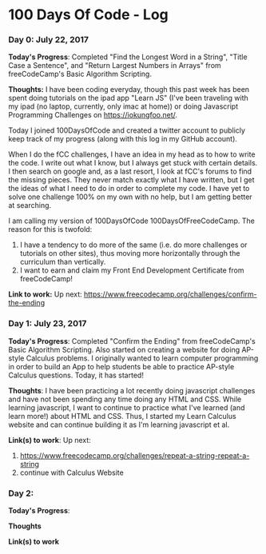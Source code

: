 # 100 Days Of Code - Log

### Day 0: July 22, 2017

**Today's Progress**: Completed "Find the Longest Word in a String", "Title Case a Sentence", and "Return Largest Numbers in Arrays" from freeCodeCamp's Basic Algorithm Scripting.

**Thoughts:** I have been coding everyday, though this past week has been spent doing tutorials on the ipad app "Learn JS" (I've been traveling with my ipad (no laptop, currently, only imac at home)) or doing Javascript Programming Challenges on https://iokungfoo.net/.

Today I joined 100DaysOfCode and created a twitter account to publicly keep track of my progress (along with this log in my GitHub account). 

When I do the fCC challenges, I have an idea in my head as to how to write the code. I write out what I know, but I always get stuck with certain details. I then search on google and, as a last resort, I look at fCC's forums to find the missing pieces. They never match exactly what I have written, but I get the ideas of what I need to do in order to complete my code. I have yet to solve one challenge 100% on my own with no help, but I am getting better at searching. 

I am calling my version of 100DaysOfCode 100DaysOfFreeCodeCamp. The reason for this is twofold:
1. I have a tendency to do more of the same (i.e. do more challenges or tutorials on other sites), thus moving more horizontally through the curriculum than vertically.
2. I want to earn and claim my Front End Development Certificate from freeCodeCamp!

**Link to work:** Up next: https://www.freecodecamp.org/challenges/confirm-the-ending

### Day 1: July 23, 2017

**Today's Progress**: Completed "Confirm the Ending" from freeCodeCamp's Basic Algorithm Scripting. Also started on creating a website for doing AP-style Calculus problems. I originally wanted to learn computer programming in order to build an App to help students be able to practice AP-style Calculus questions. Today, it has started!

**Thoughts**: I have been practicing a lot recently doing javascript challenges and have not been spending any time doing any HTML and CSS. While learning javascript, I want to continue to practice what I've learned (and learn more!) about HTML and CSS. Thus, I started my Learn Calculus website and can continue building it as I'm learning javascript et al.

**Link(s) to work**: Up next:
1) https://www.freecodecamp.org/challenges/repeat-a-string-repeat-a-string
2) continue with Calculus Website


### Day 2: 

**Today's Progress**: 

**Thoughts** 

**Link(s) to work**
